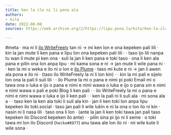 ```yaml
---
title: ken la ilo ni li pona ala
authors:
- kita
date: 2022-08-08
sources: https://web.archive.org/2/https://lipu.pona.la/kita/ken-la-ilo-ni-li-pona-ala

---
```


#meta
· ma ni li [ilo WriteFreely](https://writefreely.org/) tan ni → mi ken lon e ona kepeken pali lili · kin la jan mute li ken pana e lipu lon ona kepeken pali lili · <!--more-->
· taso ijo lili nanpa tu wan li mute pi ken ona · suli la jan li ken pana e toki taso · ona li ken ala pana e pilin ona lon anpa lipu · mi kama sona e ni → jan mute li wile pana ni ·
· ken la mi o weka e ilo ni o lon e [ilo Plume](https://joinplu.me/) · taso mi kute e ni → jan li awen ala pona e ilo ni · (taso ilo WriteFreely la ni li lon kin) ·
· kin la mi pali e sijelo lon ona la pali li suli lili ·
  · ilo Plume la mi o pana e nimi pi poki Email mi o tawa ona o luka e ijo o pana e nimi e nimi wawa o luka e ijo o pana *sin* e nimi e nimi wawa o pali e poki Blog li ken pali ·
  · ilo WriteFreely la mi o pana e nimi e nimi wawa o luka e ijo li ken pali ·
· ken la pali ni li suli ala · mi sona ala a ·
· taso ken la ken ala toki li suli ala kin · jan li ken toki lon anpa lipu kepeken ilo toki.social · taso jan pali li wile lukin e ni la ona o lon ilo ni kin · nasin ni li nasa lili · taso ona li lon · (ante la jan li ken toki tawa jan pali taso kepeken ilo Discord kepeken ilo ante) ·
· pilin sina pi ijo ni li seme · o toki tawa mi lon ilo Discord (`hecko#8977`) anu tawa ale lon ilo ni · mi wile kute li wile sona ·